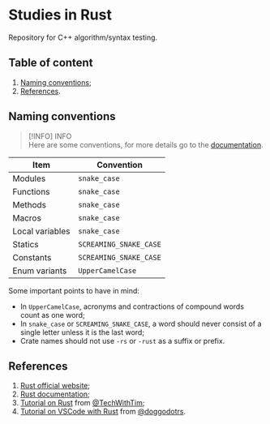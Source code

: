 # Studies in Rust

Repository for C++ algorithm/syntax testing.

## Table of content

1. [Naming conventions](#naming-conventions);
2. [References](#references).

## Naming conventions

> [!INFO] INFO  
> Here are some conventions, for more details go to the [documentation](https://rust-lang.github.io/api-guidelines/naming.html).

| Item            | Convention             |
| --------------- | ---------------------- |
| Modules         | `snake_case`           |
| Functions       | `snake_case`           |
| Methods         | `snake_case`           |
| Macros          | `snake_case`           |
| Local variables | `snake_case`           |
| Statics         | `SCREAMING_SNAKE_CASE` |
| Constants       | `SCREAMING_SNAKE_CASE` |
| Enum variants   | `UpperCamelCase`       |

Some important points to have in mind:

- In `UpperCamelCase`, acronyms and contractions of compound words count as one word;
- In `snake_case` or `SCREAMING_SNAKE_CASE`, a word should never consist of a single letter unless it is the last word;
- Crate names should not use `-rs` or `-rust` as a suffix or prefix.

## References

1. [Rust official website](https://www.rust-lang.org/);
2. [Rust documentation](https://doc.rust-lang.org/stable/book/index.html);
3. [Tutorial on Rust](https://youtu.be/T_KrYLW4jw8?si=ClI3lnU5kgE4kO46) from [@TechWithTim](https://www.youtube.com/@TechWithTim);
4. [Tutorial on VSCode with Rust](https://youtu.be/jvnZr7bJUfU?si=ZjpUwl-pvGJCwAaD) from [@doggodotrs](https://www.youtube.com/@doggodotrs).
